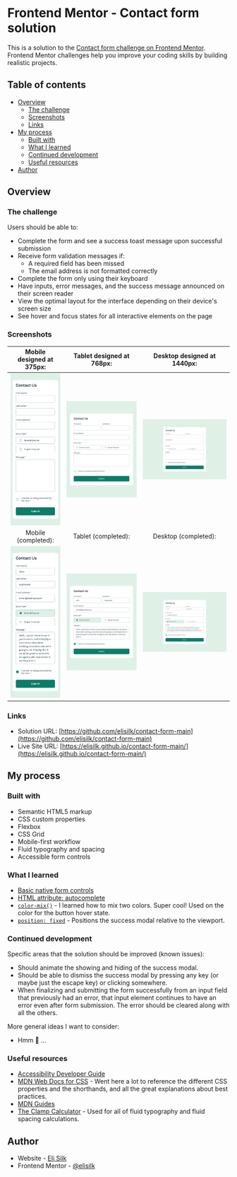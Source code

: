 # Frontend Mentor - Contact form solution

This is a solution to the [Contact form challenge on Frontend Mentor](https://www.frontendmentor.io/challenges/contact-form--G-hYlqKJj). Frontend Mentor challenges help you improve your coding skills by building realistic projects.

## Table of contents

- [Overview](#overview)
  - [The challenge](#the-challenge)
  - [Screenshots](#screenshots)
  - [Links](#links)
- [My process](#my-process)
  - [Built with](#built-with)
  - [What I learned](#what-i-learned)
  - [Continued development](#continued-development)
  - [Useful resources](#useful-resources)
- [Author](#author)

## Overview

### The challenge

Users should be able to:

- Complete the form and see a success toast message upon successful submission
- Receive form validation messages if:
  - A required field has been missed
  - The email address is not formatted correctly
- Complete the form only using their keyboard
- Have inputs, error messages, and the success message announced on their screen reader
- View the optimal layout for the interface depending on their device's screen size
- See hover and focus states for all interactive elements on the page

### Screenshots

|             Mobile designed at 375px:              |             Tablet designed at 768px:              |             Desktop designed at 1440px:             |
| :------------------------------------------------: | :------------------------------------------------: | :-------------------------------------------------: |
|      ![](./screenshots/screenshot-mobile.png)      |      ![](./screenshots/screenshot-tablet.png)      |      ![](./screenshots/screenshot-desktop.png)      |
|                Mobile (completed):                 |                Tablet (completed):                 |                Desktop (completed):                 |
| ![](./screenshots/screenshot-mobile-completed.png) | ![](./screenshots/screenshot-tablet-completed.png) | ![](./screenshots/screenshot-desktop-completed.png) |

### Links

- Solution URL: [https://github.com/elisilk/contact-form-main](https://github.com/elisilk/contact-form-main)
- Live Site URL: [https://elisilk.github.io/contact-form-main/](https://elisilk.github.io/contact-form-main/)

## My process

### Built with

- Semantic HTML5 markup
- CSS custom properties
- Flexbox
- CSS Grid
- Mobile-first workflow
- Fluid typography and spacing
- Accessible form controls

### What I learned

- [Basic native form controls](https://developer.mozilla.org/en-US/docs/Learn/Forms/Basic_native_form_controls)
- [HTML attribute: autocomplete](https://developer.mozilla.org/en-US/docs/Web/HTML/Attributes/autocomplete)
- [`color-mix()`](https://developer.mozilla.org/en-US/docs/Web/CSS/color_value/color-mix) - I learned how to mix two colors. Super cool! Used on the color for the button hover state.
- [`position: fixed`](https://developer.mozilla.org/en-US/docs/Web/CSS/position#fixed) - Positions the success modal relative to the viewport.

### Continued development

Specific areas that the solution should be improved (known issues):

- Should animate the showing and hiding of the success modal.
- Should be able to dismiss the success modal by pressing any key (or maybe just the escape key) or clicking somewhere.
- When finalizing and submitting the form successfully from an input field that previously had an error, that input element continues to have an error even after form submission. The error should be cleared along with all the others.

More general ideas I want to consider:

- Hmm 🤔 ...

### Useful resources

- [Accessibility Developer Guide](https://www.accessibility-developer-guide.com/)
- [MDN Web Docs for CSS](https://developer.mozilla.org/en-US/docs/Web/CSS) - Went here a lot to reference the different CSS properties and the shorthands, and all the great explanations about best practices.
- [MDN Guides](https://developer.mozilla.org/en-US/docs/Learn)
- [The Clamp Calculator](https://royalfig.github.io/fluid-typography-calculator/) - Used for all of fluid typography and fluid spacing calculations.

## Author

- Website - [Eli Silk](https://github.com/elisilk)
- Frontend Mentor - [@elisilk](https://www.frontendmentor.io/profile/elisilk)
